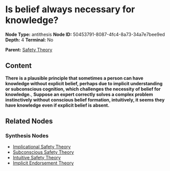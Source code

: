 # Is belief always necessary for knowledge?

**Node Type:** antithesis
**Node ID:** 50453791-8087-4fc4-8a73-34a7e7bee9ed
**Depth:** 4
**Terminal:** No

**Parent:** [Safety Theory](safety-theory-synthesis-2316279b-4e88-4f7b-8478-8ebf1688ff42.md)

## Content

**There is a plausible principle that sometimes a person can have knowledge without explicit belief, perhaps due to implicit understanding or subconscious cognition, which challenges the necessity of belief for knowledge.**, **Suppose an expert correctly solves a complex problem instinctively without conscious belief formation, intuitively, it seems they have knowledge even if explicit belief is absent.**

## Related Nodes

### Synthesis Nodes

- [Implicational Safety Theory](implicational-safety-theory-synthesis-8747a413-02c6-4db4-a28a-2a3741c8ab13.md)
- [Subconscious Safety Theory](subconscious-safety-theory-synthesis-f52c3d2f-792a-44bd-ac07-f19b611642af.md)
- [Intuitive Safety Theory](intuitive-safety-theory-synthesis-8f2aa21c-2536-483d-bff6-938e3361b1a5.md)
- [Implicit Endorsement Theory](implicit-endorsement-theory-synthesis-232da499-283e-48cf-935c-34c7bbf7ebac.md)
